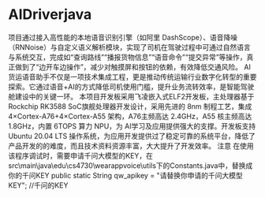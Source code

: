 # AIDriverjava

项目通过接入高性能的本地语音识别引擎（如阿里 DashScope）、语音降噪（RNNoise）与自定义语义解析模块，实现了司机在驾驶过程中可通过自然语言与系统交互，完成如“查询路线”“播报货物信息”“语音命令”“提交异常”等操作，真正做到了“边开车边操作”，减少对触摸屏和按钮的依赖，有效降低交通风险。
AI货运语音助手不仅是一项技术集成工程，更是推动传统运输行业数字化转型的重要探索。它通过语音+AI的方式降低司机使用门槛，提升业务流转效率，是智能驾驶舱建设中的关键一环。
  本项目开发板采用飞凌嵌入式ELF2开发板，主处理器基于 Rockchip RK3588 SoC旗舰处理器开发设计，采用先进的 8nm 制程工艺，集成 4×Cortex-A76+4×Cortex-A55 架构，A76主频高达 2.4GHz，A55 核主频高达 1.8GHz，内置 6TOPS 算力 NPU，为 AI学习及应用提供强大的支撑。开发板支持 Ubuntu 20.04 LTS 操作系统，为应用开发提供过了稳定可靠的系统平台，降低了产品开发的的难度，而且技术资料资源丰富，大大提升了开发效率。
  注意
  在使用该程序调试时，需要申请千问大模型的KEY，在
  src\main\java\edu\cs4730\wearappvoice\utils下的Constants.java中，替换成你的千问KEY
   public static String qw_apikey = "请替换你申请的千问大模型KEY";  //千问的KEY
